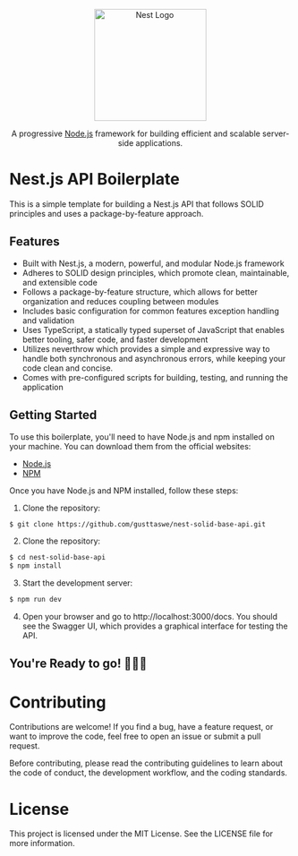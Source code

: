 <p align="center">
  <a href="http://nestjs.com/" target="blank"><img src="https://nestjs.com/img/logo-small.svg" width="200" alt="Nest Logo" /></a>
</p>

[circleci-image]: https://img.shields.io/circleci/build/github/nestjs/nest/master?token=abc123def456
[circleci-url]: https://circleci.com/gh/nestjs/nest

  <p align="center">A progressive <a href="http://nodejs.org" target="_blank">Node.js</a> framework for building efficient and scalable server-side applications.</p>
  <p align="center">

# Nest.js API Boilerplate

This is a simple template for building a Nest.js API that follows SOLID principles and uses a package-by-feature approach.

## Features
- Built with Nest.js, a modern, powerful, and modular Node.js framework
- Adheres to SOLID design principles, which promote clean, maintainable, and extensible code
- Follows a package-by-feature structure, which allows for better organization and reduces coupling between modules
- Includes basic configuration for common features exception handling and validation
- Uses TypeScript, a statically typed superset of JavaScript that enables better tooling, safer code, and faster development
- Utilizes neverthrow which provides a simple and expressive way to handle both synchronous and asynchronous errors, while keeping your code clean and concise. 
- Comes with pre-configured scripts for building, testing, and running the application

## Getting Started
To use this boilerplate, you'll need to have Node.js and npm installed on your machine. You can download them from the official websites:

- [Node.js](https://nodejs.org/)
- [NPM](https://www.npmjs.com/)

Once you have Node.js and NPM installed, follow these steps:

1. Clone the repository:

```bash
$ git clone https://github.com/gusttaswe/nest-solid-base-api.git
```

2. Clone the repository:

```bash
$ cd nest-solid-base-api
$ npm install
```

3. Start the development server:
```bash
$ npm run dev
```

4. Open your browser and go to http://localhost:3000/docs. You should see the Swagger UI, which provides a graphical interface for testing the API.

## You're Ready to go! 🚀🚀🚀


# Contributing
Contributions are welcome! If you find a bug, have a feature request, or want to improve the code, feel free to open an issue or submit a pull request.

Before contributing, please read the contributing guidelines to learn about the code of conduct, the development workflow, and the coding standards.

# License
This project is licensed under the MIT License. See the LICENSE file for more information.